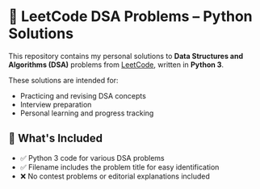 # 📘 LeetCode DSA Problems – Python Solutions

This repository contains my personal solutions to **Data Structures and Algorithms (DSA)** problems from [LeetCode](https://leetcode.com/), written in **Python 3**.

These solutions are intended for:
- Practicing and revising DSA concepts
- Interview preparation
- Personal learning and progress tracking

## 🧩 What's Included

- ✅ Python 3 code for various DSA problems
- ✅ Filename includes the problem title for easy identification
- ❌ No contest problems or editorial explanations included
